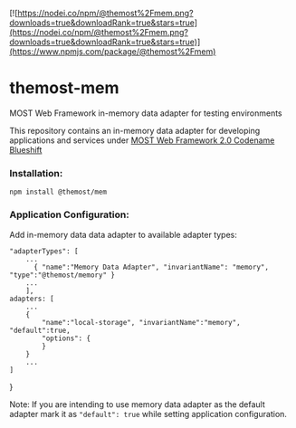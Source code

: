 [![https://nodei.co/npm/@themost%2Fmem.png?downloads=true&downloadRank=true&stars=true](https://nodei.co/npm/@themost%2Fmem.png?downloads=true&downloadRank=true&stars=true)](https://www.npmjs.com/package/@themost%2Fmem)

# themost-mem
MOST Web Framework in-memory data adapter for testing environments

This repository contains an in-memory data adapter for developing applications and services under [MOST Web Framework 2.0 Codename Blueshift](https://github.com/themost-framework/themost)

### Installation:

    npm install @themost/mem

### Application Configuration:

Add in-memory data data adapter to available adapter types:

    "adapterTypes": [
        ...
          { "name":"Memory Data Adapter", "invariantName": "memory", "type":"@themost/memory" }
        ...
        ],
    adapters: [
        ...
        { 
            "name":"local-storage", "invariantName":"memory", "default":true,
            "options": {
            }
        }
        ...
    ]
}

Note: If you are intending to use memory data adapter as the default adapter mark it as `"default": true` while setting application configuration.



